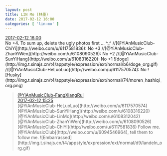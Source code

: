 ```yaml
---
layout: post
title: LIN Mo (林墨)
date: 2017-02-12 16:00
categories: [ 'lin-mo' ]
---
```


<div class="weibo-info">
  <a href="http://weibo.com/6108312042/EvcqhDLgU">2017-02-12 16:00</a>
</div>
No +4. To sum up, delete the ugly photos first … ^_^ //[@YiAnMusicClub-ChiYi](http://weibo.com/u/6117581836): No +3  //[@YiAnMusicClub-ZhanYiWen](http://weibo.com/u/6108090526): No +2 //[@YiAnMusicClub-SunYiHang](http://weibo.com/u/6108316220): No +1 ![doge](http://img.t.sinajs.cn/t4/appstyle/expression/ext/normal/b6/doge_org.gif) //[@YiAnMusicClub-HeLuoLuo](http://weibo.com/u/6117570574): No ![Husky](http://img.t.sinajs.cn/t4/appstyle/expression/ext/normal/74/moren_hashiqi_org.png)

<!-- more -->

> <div class="weibo-post-name">
>   <a href="http://www.weibo.com/u/6117583008">@YiAnMusicClub-FangXiangRui</a>
> </div>
> <div class="weibo-info">
>   <a href="http://www.weibo.com/6117583008/Evcc87fXL">2017-02-12 15:25</a>
> </div>  
> [@YiAnMusicClub-HeLuoLuo](http://weibo.com/u/6117570574) [@YiAnMusicClub-SunYiHang](http://weibo.com/u/6108316220) [@YiAnMusicClub-LinMo](http://weibo.com/u/6108312042) [@YiAnMusicClub-ZhanYiWen](http://weibo.com/u/6108090526) [@YiAnMusicClub-ChiYi](http://weibo.com/u/6117581836) Follow me. [@YiAnMusicClub](http://weibo.com/u/6094546964), tell them to follow me. ![Embarrassed](http://img.t.sinajs.cn/t4/appstyle/expression/ext/normal/d9/landeln_org.gif)
